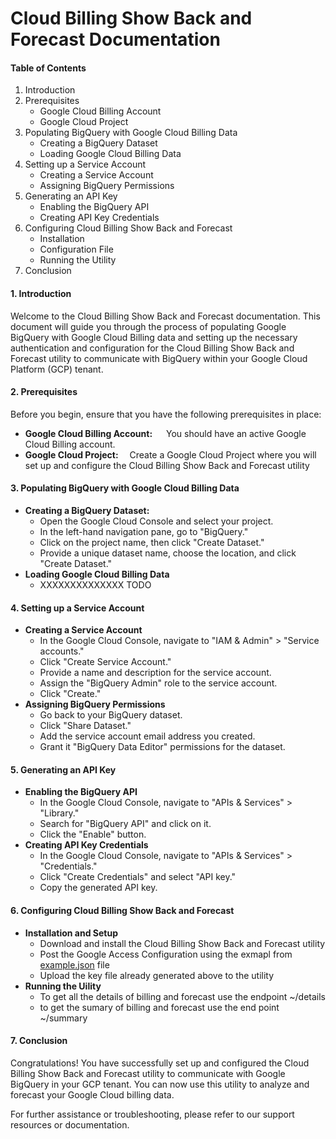# Cloud Billing Show Back and Forecast Documentation

#### Table of Contents
1. Introduction
2. Prerequisites
   - Google Cloud Billing Account
   - Google Cloud Project
3. Populating BigQuery with Google Cloud Billing Data
   - Creating a BigQuery Dataset
   - Loading Google Cloud Billing Data
4. Setting up a Service Account
   - Creating a Service Account
   - Assigning BigQuery Permissions
5. Generating an API Key
   - Enabling the BigQuery API
   - Creating API Key Credentials
6. Configuring Cloud Billing Show Back and Forecast
   - Installation
   - Configuration File
   - Running the Utility
7. Conclusion


#### 1. Introduction
Welcome to the Cloud Billing Show Back and Forecast documentation. This document will guide you through the process of populating Google BigQuery with Google Cloud Billing data and setting up the necessary authentication and configuration for the Cloud Billing Show Back and Forecast utility to communicate with BigQuery within your Google Cloud Platform (GCP) tenant.

#### 2. Prerequisites
Before you begin, ensure that you have the following prerequisites in place:
- **Google Cloud Billing Account:** &emsp; You should have an active Google Cloud Billing account.
- **Google Cloud Project:** &emsp;Create a Google Cloud Project where you will set up and configure the Cloud Billing Show Back and Forecast utility

#### 3. Populating BigQuery with Google Cloud Billing Data
- **Creating a BigQuery Dataset:**
    - Open the Google Cloud Console and select your project.
    - In the left-hand navigation pane, go to "BigQuery."
    - Click on the project name, then click "Create Dataset."
    - Provide a unique dataset name, choose the location, and click "Create Dataset."
- **Loading Google Cloud Billing Data**
    - XXXXXXXXXXXXXX TODO

#### 4. Setting up a Service Account
- **Creating a Service Account**
    - In the Google Cloud Console, navigate to "IAM & Admin" > "Service accounts."
    - Click "Create Service Account."
    - Provide a name and description for the service account.
    - Assign the "BigQuery Admin" role to the service account.
    - Click "Create."
- **Assigning BigQuery Permissions**
    - Go back to your BigQuery dataset.
    - Click "Share Dataset."
    - Add the service account email address you created.
    - Grant it "BigQuery Data Editor" permissions for the dataset.


#### 5. Generating an API Key
- **Enabling the BigQuery API**
    - In the Google Cloud Console, navigate to "APIs & Services" > "Library."
    - Search for "BigQuery API" and click on it.
    - Click the "Enable" button.
- **Creating API Key Credentials**
    - In the Google Cloud Console, navigate to "APIs & Services" > "Credentials."
    - Click "Create Credentials" and select "API key."
    - Copy the generated API key.

#### 6. Configuring Cloud Billing Show Back and Forecast
- **Installation and Setup**
    - Download and install the Cloud Billing Show Back and Forecast utility
    - Post the Google Access Configuration using the exmapl from [example.json](./example.json) file
    - Upload the key file already generated above to the utility
- **Running the Uility**
    - To get all the details of billing and forecast use the endpoint ~/details
    - to get the sumary of billing and forecast use the end point ~/summary

#### 7. Conclusion
Congratulations! You have successfully set up and configured the Cloud Billing Show Back and Forecast utility to communicate with Google BigQuery in your GCP tenant. You can now use this utility to analyze and forecast your Google Cloud billing data.

For further assistance or troubleshooting, please refer to our support resources or documentation.

